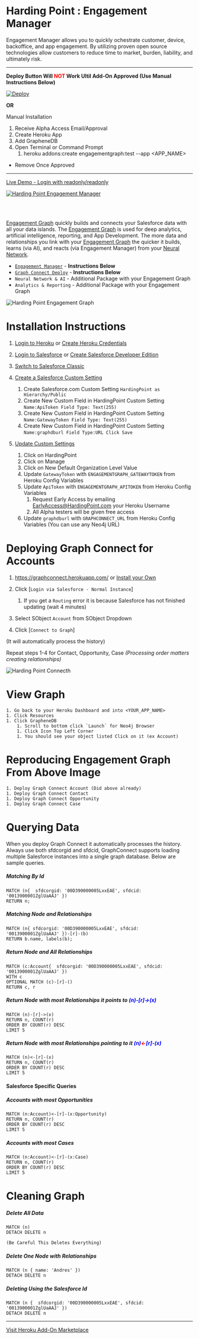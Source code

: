 # Harding Point : Engagement Manager
 
 
Engagement Manager allows you to quickly ochestrate customer, device, backoffice, and app engagement. By utilizing
proven open source technologies allow customers to reduce time to market, burden, liability, and ultimately risk.

<hr/>

<b>Deploy Button Will <font color="red">NOT</font> Work Ultil Add-On Approved (Use Manual Instructions Below)</b>

[![Deploy](https://www.herokucdn.com/deploy/button.svg)](https://heroku.com/deploy) 

<B>OR</B>

Manual Installation
1. Receive Alpha Access Email/Approval
1. Create Heroku App
1. Add GrapheneDB
1. Open Terminal or Command Prompt
    1. heroku addons:create engagementgraph:test --app &lt;APP_NAME&gt;

* Remove Once Approved

<hr/>

[Live Demo - Login with readonly/readonly](https://engagementmanager.herokuapp.com)

[![Harding Point Engagement Manager](https://static.wixstatic.com/media/983560_c5c91d5d1280442180cb1cce09d1368e~mv2_d_2840_1450_s_2.png/v1/fill/w_2120,h_1000,al_c,usm_0.66_1.00_0.01/983560_c5c91d5d1280442180cb1cce09d1368e~mv2_d_2840_1450_s_2.png)](https://engagementmanager.herokuapp.com/)

<br/>
<br/>



[Engagement Graph](http://www.HardingPoint.com) quickly builds and connects your Salesforce data with all your data 
islands.  The [Engagement Graph](http://www.HardingPoint.com) is used for deep analytics, artificial intelligence, 
reporting, and App Development. The more data and relationships you link with your [Engagement Graph](http://www.HardingPoint.com) 
the quicker it builds, learns (via AI), and reacts (via Engagement Manager) from your [Neural Network](http://www.HardingPoint.com).

* [`Engagement Manager`](https://engagementmanager.herokuapp.com) - <b>Instructions Below</b>
* [`Graph Connect Deploy`](https://graphconnect.herokuapp.com/) - <b>Instructions Below</b>
* `Neural Network & AI` - Additional Package with your Engagement Graph
* `Analytics & Reporting` - Additional Package with your Engagement Graph


![Harding Point Engagement Graph](https://static.wixstatic.com/media/983560_7563ad3d347646e1a792e19a2c14e44c~mv2_d_2754_1836_s_2.png/v1/fill/w_1545,h_1030,al_c,usm_0.66_1.00_0.01/983560_7563ad3d347646e1a792e19a2c14e44c~mv2_d_2754_1836_s_2.png "Harding Point Graph Connect")


# Installation Instructions

1. <a href="https://id.heroku.com/login" target="_new">Login to Heroku</a> or <a href="https://signup.heroku.com" target="_new">Create Heroku Credentials</a>

1. <a href="https://login.salesforce.com" target="_new">Login to Salesforce</a> or <a href="https://developer.salesforce.com/signup" target="_new">Create Salesforce Developer Edition</a>

1. <a href="https://login.salesforce.com/lightning/switcher?destination=classic" target="_new">Switch to Salesforce Classic</a>
        
1. <a href="https://login.salesforce.com/setup/ui/listCustomSettings.apexp" target="_new">Create a Salesforce Custom Setting</a>
    1. Create Salesforce.com Custom Setting `HardingPoint as Hierarchy/Public`
    1. Create New Custom Field in HardingPoint Custom Setting `Name:ApiToken Field Type: Text(255)`
    1. Create New Custom Field in HardingPoint Custom Setting `Name:GatewayToken Field Type: Text(255)`
    1. Create New Custom Field in HardingPoint Custom Setting `Name:graphdburl Field Type:URL Click Save`
    <!-- 1. Create New Custom Field in HardingPoint Custom Setting `Name:APIURL Field Type: URL` -->

1. <a href="https://login.salesforce.com/setup/ui/listCustomSettings.apexp" target="_new">Update Custom Settings</a>
    1. Click on HardingPoint
    1. Click on Manage
    1. Click on New Default Organization Level Value
    1. Update `GatewayToken` with `ENGAGEMENTGRAPH_GATEWAYTOKEN` from Heroku Config Variables
    1. Update `ApiToken` with `ENGAGEMENTGRAPH_APITOKEN` from Heroku Config Variables
        1. Request Early Access by emailing EarlyAccess@HardingPoint.com your Heroku Username 
        1. All Alpha testers will be given free access
    1. Update `graphdburl` with `GRAPHCONNECT_URL` from Heroku Config Variables (You can use any Neo4j URL)
    <!-- 1. Update `APIURL` with `ENGAGEMENTGRAPH_APIURL` from Heroku Config Variables -->
        
# Deploying Graph Connect for Accounts

1. https://graphconnect.herokuapp.com/ or [Install your Own](https://github.com/HardingPoint/graphconnect)

1. Click [`Login via Salesforce - Normal Instance`]

    1. If you get a `Routing` error it is because Salesforce has not finished updating (wait 4 minutes)

1. Select SObject `Account` from SObject Dropdown

1. Click [`Connect to Graph`]

(It will automatically process the history)

Repeat steps 1-4 for Contact, Opportunity, Case 
<i>(Processing order matters creating relationships)</i>

![Harding Point Connecth](https://static.wixstatic.com/media/983560_433e31decb984e7caba4de2bcc4e8a54~mv2_d_3076_1874_s_2.png/v1/fill/w_1897,h_1156,al_c,usm_0.66_1.00_0.01/983560_433e31decb984e7caba4de2bcc4e8a54~mv2_d_3076_1874_s_2.png)


# View Graph
    
    1. Go back to your Heroku Dashboard and into <YOUR_APP_NAME>
    1. Click Resources
    1. Click GrapheneDB
        1. Scroll to bottom click `Launch` for Neo4j Browser
        1. Click Icon Top Left Corner
        1. You should see your object listed Click on it (ex Account)
        
        
# Reproducing Engagement Graph From Above Image

    1. Deploy Graph Connect Account (Did above already)
    1. Deploy Graph Connect Contact
    1. Deploy Graph Connect Opportunity
    1. Deploy Graph Connect Case
    

# Querying Data

When you deploy Graph Connect it automatically processes the history. Always use both sfdcorgid and sfdcid, GraphConnect
supports loading multiple Salesforce instances into a single graph database. Below are sample queries.


##### Matching By Id

    MATCH (n{  sfdcorgid: '00D390000005LxxEAE', sfdcid: '0013900001ZglUaAAJ' }) 
    RETURN n;

##### Matching Node and Relationships

    MATCH (n{ sfdcorgid: '00D390000005LxxEAE', sfdcid: '0013900001ZglUaAAJ' })-[r]-(b) 
    RETURN b.name, labels(b);
    

##### Return Node and All Relationships

    MATCH (c:Account{  sfdcorgid: '00D390000005LxxEAE', sfdcid: '0013900001ZglUaAAJ' }) 
    WITH c
    OPTIONAL MATCH (c)-[r]-()
    RETURN c, r
   

##### Return Node with most Relationships it points to <font color="blue">(n)-[r]-<font color="red">></font>(x)</font>

    MATCH (n)-[r]->(x)
    RETURN n, COUNT(r)
    ORDER BY COUNT(r) DESC
    LIMIT 5

##### Return Node with most Relationships pointing to it <font color="blue">(n)<font color="red"><</font>-[r]-(x)</font>
    
    MATCH (n)<-[r]-(x)
    RETURN n, COUNT(r)
    ORDER BY COUNT(r) DESC
    LIMIT 5
    
    
#### Salesforce Specific Queries

##### Accounts with most Opportunities

    MATCH (n:Account)<-[r]-(x:Opportunity)
    RETURN n, COUNT(r)
    ORDER BY COUNT(r) DESC
    LIMIT 5
    
    
##### Accounts with most Cases

    MATCH (n:Account)<-[r]-(x:Case)
    RETURN n, COUNT(r)
    ORDER BY COUNT(r) DESC
    LIMIT 5

# Cleaning Graph


##### Delete All Data
    MATCH (n)
    DETACH DELETE n
    
    (Be Careful This Deletes Everything)
    
##### Delete One Node with Relationships
    MATCH (n { name: 'Andres' })
    DETACH DELETE n
    
##### Deleting Using the Salesforce Id
    
    MATCH (n {  sfdcorgid: '00D390000005LxxEAE', sfdcid: '0013900001ZglUaAAJ' })
    DETACH DELETE n
    
    
    
<hr/>    
    
    
[Visit Heroku Add-On Marketplace](https://elements.heroku.com/addons/engagementgraph)
    
